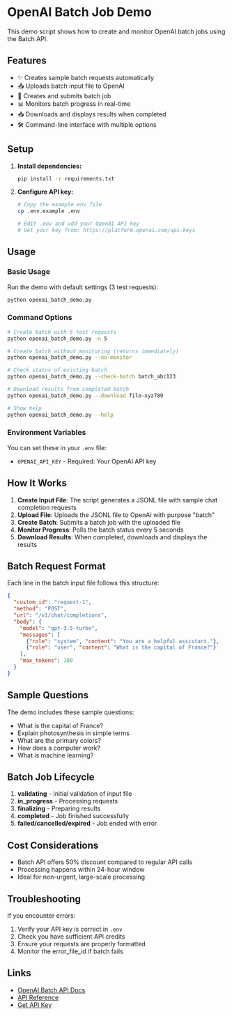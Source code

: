 # OpenAI Batch Job Demo

This demo script shows how to create and monitor OpenAI batch jobs using the Batch API.

## Features

- ✨ Creates sample batch requests automatically
- 📤 Uploads batch input file to OpenAI
- 🚀 Creates and submits batch job
- 📊 Monitors batch progress in real-time
- 📥 Downloads and displays results when completed
- 🛠️ Command-line interface with multiple options

## Setup

1. **Install dependencies:**
   ```bash
   pip install -r requirements.txt
   ```

2. **Configure API key:**
   ```bash
   # Copy the example env file
   cp .env.example .env

   # Edit .env and add your OpenAI API key
   # Get your key from: https://platform.openai.com/api-keys
   ```

## Usage

### Basic Usage

Run the demo with default settings (3 test requests):
```bash
python openai_batch_demo.py
```

### Command Options

```bash
# Create batch with 5 test requests
python openai_batch_demo.py -n 5

# Create batch without monitoring (returns immediately)
python openai_batch_demo.py --no-monitor

# Check status of existing batch
python openai_batch_demo.py --check-batch batch_abc123

# Download results from completed batch
python openai_batch_demo.py --download file-xyz789

# Show help
python openai_batch_demo.py --help
```

### Environment Variables

You can set these in your `.env` file:
- `OPENAI_API_KEY` - Required: Your OpenAI API key

## How It Works

1. **Create Input File**: The script generates a JSONL file with sample chat completion requests
2. **Upload File**: Uploads the JSONL file to OpenAI with purpose "batch"
3. **Create Batch**: Submits a batch job with the uploaded file
4. **Monitor Progress**: Polls the batch status every 5 seconds
5. **Download Results**: When completed, downloads and displays the results

## Batch Request Format

Each line in the batch input file follows this structure:
```json
{
  "custom_id": "request-1",
  "method": "POST",
  "url": "/v1/chat/completions",
  "body": {
    "model": "gpt-3.5-turbo",
    "messages": [
      {"role": "system", "content": "You are a helpful assistant."},
      {"role": "user", "content": "What is the capital of France?"}
    ],
    "max_tokens": 100
  }
}
```

## Sample Questions

The demo includes these sample questions:
- What is the capital of France?
- Explain photosynthesis in simple terms
- What are the primary colors?
- How does a computer work?
- What is machine learning?

## Batch Job Lifecycle

1. **validating** - Initial validation of input file
2. **in_progress** - Processing requests
3. **finalizing** - Preparing results
4. **completed** - Job finished successfully
5. **failed/cancelled/expired** - Job ended with error

## Cost Considerations

- Batch API offers 50% discount compared to regular API calls
- Processing happens within 24-hour window
- Ideal for non-urgent, large-scale processing

## Troubleshooting

If you encounter errors:
1. Verify your API key is correct in `.env`
2. Check you have sufficient API credits
3. Ensure your requests are properly formatted
4. Monitor the error_file_id if batch fails

## Links

- [OpenAI Batch API Docs](https://platform.openai.com/docs/guides/batch)
- [API Reference](https://platform.openai.com/docs/api-reference/batch)
- [Get API Key](https://platform.openai.com/api-keys)